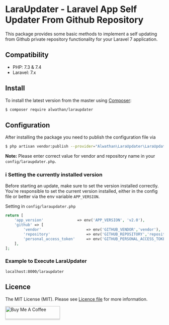 # LaraUpdater - Laravel App Self Updater From Github Repository

This package provides some basic methods to implement a self updating from Github private repository
functionality for your Laravel 7 application. 

## Compatibility

* PHP: 7.3 & 7.4
* Laravel: 7.x
  
## Install

To install the latest version from the master using [Composer](https://getcomposer.org/):
```sh
$ composer require alwathan/laraupdater
```

## Configuration
After installing the package you need to publish the configuration file via
```sh
$ php artisan vendor:publish --provider="Alwathan\LaraUpdater\LaraUpdaterServiceProvider"
```
 
**Note:** Please enter correct value for vendor and repository name in your `config/laraupdater.php`.

### :information_source: Setting the currently installed version

Before starting an update, make sure to set the version installed correctly.
You're responsible to set the current version installed, either in the config file or better via the env variable `APP_VERSION`.


Setting in `config/laraupdater.php`

```php
return [
    'app_version'               => env('APP_VERSION', 'v2.0'),
    'github' => [
        'vendor'                    => env('GITHUB_VENDOR','vendor'),
        'repository'                => env('GITHUB_REPOSITORY','repository'),
        'personal_access_token'     => env('GITHUB_PERSONAL_ACCESS_TOKEN','token_access'),
    ],
];
```
### Example to Execute LaraUpdater

`localhost:8000/laraupdater`

## Licence
The MIT License (MIT). Please see [Licence file](LICENSE) for more information.

<a href="https://www.buymeacoffee.com/gbraad" target="_blank"><img src="https://www.buymeacoffee.com/assets/img/custom_images/orange_img.png" alt="Buy Me A Coffee" style="height: 41px !important;width: 174px !important;box-shadow: 0px 3px 2px 0px rgba(190, 190, 190, 0.5) !important;-webkit-box-shadow: 0px 3px 2px 0px rgba(190, 190, 190, 0.5) !important;" ></a>
